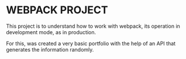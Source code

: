 # WEBPACK PROJECT

This project is to understand how to work with webpack, its operation in development mode, as in production.

For this, was created a very basic portfolio with the help of an API that generates the information randomly.